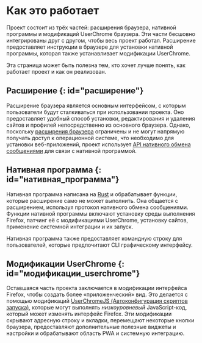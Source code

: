 # Как это работает

Проект состоит из трёх частей: расширения браузера, нативной программы и модификаций UserChrome браузера. Эти части бесшовно интегрированы друг с другом, чтобы весь проект работал. Расширение предоставляет инструкции в браузере для установки нативной программы, которая также устанавливает модификации UserChrome.

Эта страница может быть полезна тем, кто хочет лучше понять, как работает проект и как он реализован.

## Расширение {: id="расширение"}

Расширение браузера является основным интерфейсом, с которым пользователи будут сталкиваться при использовании проекта. Оно предоставляет удобный способ установки, редактирования и удаления сайтов и профилей непосредственно из основного браузера. Однако, поскольку [расширения браузера][link-webextensions] ограничены и не могут напрямую получать доступ к операционной системе, что необходимо для установки веб-приложений, проект использует [API нативного обмена сообщениями][link-native-messaging] для связи с нативной программой.

[link-webextensions]: https://developer.mozilla.org/en-US/docs/Mozilla/Add-ons/WebExtensions
[link-native-messaging]: https://developer.mozilla.org/en-US/docs/Mozilla/Add-ons/WebExtensions/Native_messaging

## Нативная программа {: id="нативная_программа"}

Нативная программа написана на [Rust][link-rust] и обрабатывает функции, которые расширение само не может выполнить. Она общается с расширением, используя протокол нативного обмена сообщениями. Функции нативной программы включают установку среды выполнения Firefox, патчинг её с модификациями UserChrome, установку сайтов, применение системной интеграции и их запуск.

Нативная программа также предоставляет командную строку для пользователей, которые предпочитают CLI графическому интерфейсу.

[link-rust]: https://www.rust-lang.org/

## Модификации UserChrome {: id="модификации_userchrome"}

Оставшаяся часть проекта заключается в модификации интерфейса Firefox, чтобы создать более «приложенческий» вид. Это делается с помощью модификаций [UserChromeJS (Автоконфигурация скриптов запуска)][link-userchromejs], которые могут выполнять *низкоуровневый* JavaScript-код, который может изменять интерфейс Firefox. Эти модификации скрывают адресную строку и вкладки, перемещают некоторые кнопки браузера, предоставляют дополнительные полезные виджеты и настройки и обрабатывают область PWA и системную интеграцию.

[link-userchromejs]: https://www.userchrome.org/what-is-userchrome-js.html
